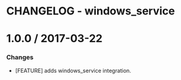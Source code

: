 # CHANGELOG - windows_service

1.0.0 / 2017-03-22
==================

### Changes

* [FEATURE] adds windows_service integration.

